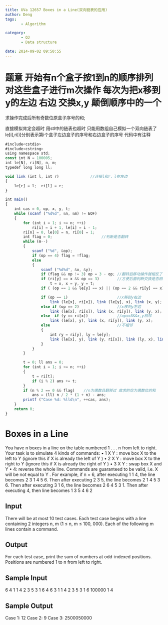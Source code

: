 ```yaml
---
title: UVa 12657 Boxes in a Line(双向链表的应用)
author: Deng
tags: 
       - Algorithm

category: 
       - OJ
       - Data structure

date: 2014-09-02 09:50:55
---
```

# 题意 开始有n个盒子按1到n的顺序排列 对这些盒子进行m次操作 每次为把x移到y的左边 右边 交换x,y 颠倒顺序中的一个

求操作完成后所有奇数位原盒子序号的和;

直接模拟肯定会超时 用stl中的链表也超时 只能用数组自己模拟一个双向链表了 le[i],ri[i]分别表示第i个盒子左边盒子的序号和右边盒子的序号 代码中有注释

```js 
#include<cstdio>
#include<cstring>
using namespace std;
const int N = 100005;
int le[N], ri[N], n, m;
typedef long long ll;

void link (int l, int r)              //连接l和r，l在左边
{
    le[r] = l;  ri[l] = r;
}

int main()
{
    int cas = 0, op, x, y, t;
    while (scanf ("%d%d", &n, &m) != EOF)
    {
        for (int i = 1; i <= n; ++i)
            ri[i] = i + 1, le[i] = i - 1;
        ri[n] = 0, le[0] = n, ri[0] = 1;
        int flag = 0;                      //判断是否翻转
        while (m--)
        {
            scanf ("%d", &op);
            if (op == 4) flag = !flag;
            else
            {
                scanf ("%d%d", &x, &y);
                if (flag && op != 3) op = 3 - op; //翻转后移动操作就相反了
                if (ri[y] == x && op == 3)        //方便后面判断交换是否相邻
                    t = x, x = y, y = t;
                if ( (op == 1 && le[y] == x) || (op == 2 && ri[y] == x))  continue;

                if (op == 1)                      //x移到y右边
                    link (le[x], ri[x]), link (le[y], x), link (x, y);
                else if (op == 2)                 //x移到y左边
                    link (le[x], ri[x]), link (x, ri[y]), link (y, x);
                else  if (y == ri[x])             //op==3&&x,y相邻
                    link (le[x], y), link (x, ri[y]), link (y, x);
                else                              //不相邻
                {
                    int ry = ri[y], ly = le[y];
                    link (le[x], y), link (y, ri[x]), link (ly, x), link (x, ry);
                }
            }
        }

        t = 0; ll ans = 0;
        for (int i = 1; i <= n; ++i)
        {
            t = ri[t];
            if (i % 2) ans += t;
        }
        if (n % 2 == 0 && flag)    //n为偶数且翻转过 故求的恰为偶数位的和
            ans = (ll) n / 2 * (1 + n) - ans;
        printf ("Case %d: %lld\n", ++cas, ans);
    }
    return 0;
}
```

# Boxes in a Line

You have n boxes in a line on the table numbered 1 . . . n from left to right. Your task is to simulate 4
kinds of commands:
• 1 X Y : move box X to the left to Y (ignore this if X is already the left of Y )
• 2 X Y : move box X to the right to Y (ignore this if X is already the right of Y )
• 3 X Y : swap box X and Y
• 4: reverse the whole line.
Commands are guaranteed to be valid, i.e. X will be not equal to Y .
For example, if n = 6, after executing 1 1 4, the line becomes 2 3 1 4 5 6. Then after executing
2 3 5, the line becomes 2 1 4 5 3 6. Then after executing 3 1 6, the line becomes 2 6 4 5 3 1.
Then after executing 4, then line becomes 1 3 5 4 6 2

## Input

There will be at most 10 test cases. Each test case begins with a line containing 2 integers n, m
(1 ≤ n, m ≤ 100, 000). Each of the following m lines contain a command.

## Output

For each test case, print the sum of numbers at odd-indexed positions. Positions are numbered 1 to n
from left to right.

## Sample Input

6 4
1 1 4
2 3 5
3 1 6
4
6 3
1 1 4
2 3 5
3 1 6
100000 1
4

## Sample Output

Case 1: 12
Case 2: 9
Case 3: 2500050000